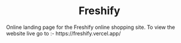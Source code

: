 <h1 align='center'>Freshify</h1>
Online landing page for the Freshify online shopping site. 
To view the website live go to :- https://freshify.vercel.app/
